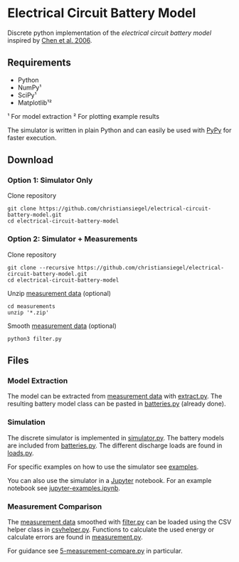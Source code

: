 Electrical Circuit Battery Model
================================

Discrete python implementation of the *electrical circuit battery model* inspired by [Chen et al. 2006](http://ieeexplore.ieee.org/abstract/document/1634598/).

Requirements
------------
* Python
* NumPy¹
* SciPy¹
* Matplotlib¹²

¹ For model extraction
² For plotting example results

The simulator is written in plain Python and can easily be used with [PyPy](https://pypy.org/) for faster execution.

Download
--------

### Option 1: Simulator Only

Clone repository
```
git clone https://github.com/christiansiegel/electrical-circuit-battery-model.git
cd electrical-circuit-battery-model
```

### Option 2: Simulator + Measurements

Clone repository
```
git clone --recursive https://github.com/christiansiegel/electrical-circuit-battery-model.git
cd electrical-circuit-battery-model
```

Unzip [measurement data](https://github.com/christiansiegel/battery-discharge-measurements/) (optional)
```
cd measurements
unzip '*.zip'
```

Smooth [measurement data](https://github.com/christiansiegel/battery-discharge-measurements/) (optional)
```
python3 filter.py
```

Files
-----

### Model Extraction
The model can be extracted from [measurement data](https://github.com/christiansiegel/battery-discharge-measurements/) with [extract.py](extract.py). The resulting battery model class can be pasted in [batteries.py](batteries.py) (already done).

### Simulation
The discrete simulator is implemented in [simulator.py](simulator.py). The battery models are included from [batteries.py](batteries.py). The different discharge loads are found in [loads.py](loads.py).

For specific examples on how to use the simulator see [examples](examples).

You can also use the simulator in a [Jupyter](http://jupyter.org/) notebook. For an example notebook see [jupyter-examples.ipynb](examples/jupyter-examples.ipynb).

### Measurement Comparison
The [measurement data](https://github.com/christiansiegel/battery-discharge-measurements/) smoothed with [filter.py](https://github.com/christiansiegel/battery-discharge-measurements/blob/master/filter.py) can be loaded using the CSV helper class in [csvhelper.py](csvhelper.py). Functions to calculate the used energy or calculate errors are found in [measurement.py](measurement.py).

For guidance see [5-measurement-compare.py](examples/5-measurement-compare.py) in particular.
